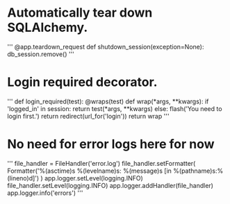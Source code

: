 # Automatically tear down SQLAlchemy.
'''
@app.teardown_request
def shutdown_session(exception=None):
    db_session.remove()
'''

# Login required decorator.
'''
def login_required(test):
    @wraps(test)
    def wrap(*args, **kwargs):
        if 'logged_in' in session:
            return test(*args, **kwargs)
        else:
            flash('You need to login first.')
            return redirect(url_for('login'))
    return wrap
'''



# No need for error logs here for now
'''
file_handler = FileHandler('error.log')
file_handler.setFormatter(
    Formatter('%(asctime)s %(levelname)s: %(message)s [in %(pathname)s:%(lineno)d]')
)
app.logger.setLevel(logging.INFO)
file_handler.setLevel(logging.INFO)
app.logger.addHandler(file_handler)
app.logger.info('errors')
'''
